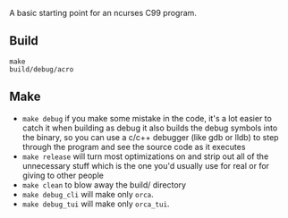 A basic starting point for an ncurses C99 program.

## Build

```
make
build/debug/acro
```

## Make

- `make debug` if you make some mistake in the code, it's a lot easier to catch it when building as debug
it also builds the debug symbols into the binary, so you can use a c/c++ debugger (like gdb or lldb) to step through the program and see the source code as it executes
- `make release` will turn most optimizations on and strip out all of the unnecessary stuff which is the one you'd usually use for real or for giving to other people
- `make clean` to blow away the build/ directory
- `make debug_cli` will make only `orca`.
- `make debug_tui` will make only `orca_tui`.